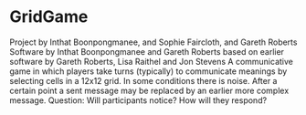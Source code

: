 # GridGame
Project by Inthat Boonpongmanee, and Sophie Faircloth, and Gareth Roberts Software by Inthat Boonpongmanee and Gareth Roberts based on earlier software by Gareth Roberts, Lisa Raithel and Jon Stevens
A communicative game in which players take turns (typically) to communicate meanings by selecting cells in a 12x12 grid. In some conditions there is noise. After a certain point a sent message may be replaced by an earlier more complex message. Question: Will participants notice? How will they respond?
